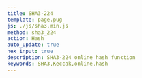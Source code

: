 ```yaml
---
title: SHA3-224
template: page.pug
js: ./js/sha3.min.js
method: sha3_224
action: Hash
auto_update: true
hex_input: true
description: SHA3-224 online hash function
keywords: SHA3,Keccak,online,hash
---
```

